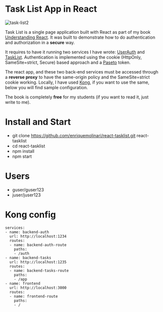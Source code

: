 # Task List App in React

![task-list2](https://user-images.githubusercontent.com/11150895/139749657-0034c62b-4eb1-4210-9fec-7251b8daccda.png)

Task List is a single page application built with React as part of my book [Understanding React](https://leanpub.com/understandingreact). It was built to demonstrate how to do authentication and authorization in a **secure** way.

It requires to have it running two services I have wrote: [UserAuth](https://github.com/enriquemolinari/userauth) and [TaskList](https://github.com/enriquemolinari/tasklist). Authentication is implemented using the cookie (HttpOnly, SameSite=strict, Secure) based approach and a [Paseto](https://paseto.io/) token.

The react app, and these two back-end services must be accessed through a **reverse proxy** to have the same-origin policy and the SameSite=strict cookie working. Locally, I have used [Kong](https://konghq.com/install/#kong-community), if you want to use the same, below you will find sample configuration.

The book is completely **free** for my students (if you want to read it, just write to me).

# Install and Start

- git clone https://github.com/enriquemolinari/react-tasklist.git react-tasklist
- cd react-tasklist
- npm install
- npm start

# Users

- guser/guser123
- juser/juser123

# Kong config

```
services:
- name: backend-auth
  url: http://localhost:1234
  routes:
  - name: backend-auth-route
    paths:
    - /auth
- name: backend-tasks
  url: http://localhost:1235
  routes:
  - name: backend-tasks-route
    paths:
    - /app
- name: frontend
  url: http://localhost:3000
  routes:
  - name: frontend-route
    paths:
    - /
```
